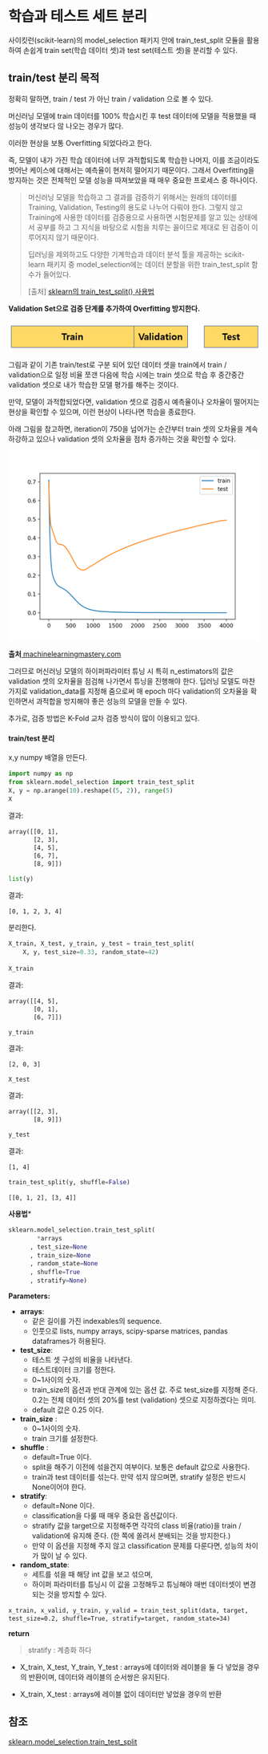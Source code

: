# 학습과 테스트 세트 분리 
사이킷런(scikit-learn)의 model_selection 패키지 안에 train_test_split 모듈을 활용하여 손쉽게 train set(학습 데이터 셋)과 test set(테스트 셋)을 분리할 수 있다. 

## train/test 분리 목적 

정확히 말하면, train / test 가 아닌 train / validation 으로 볼 수 있다.

머신러닝 모델에 train 데이터를 100% 학습시킨 후 test 데이터에 모델을 적용했을 때 성능이 생각보다 않 나오는 경우가 많다.

이러한 현상을 보통 Overfitting 되었다라고 한다. 

즉, 모델이 내가 가진 학습 데이터에 너무 과적합되도록 학습한 나머지, 이를 조금이라도 벗어난 케이스에 대해서는 예측율이 현저히 떨어지기 때문이다. 그래서 Overfitting을 방지하는 것은 전체적인 모델 성능을 따져보았을 때 매우 중요한 프로세스 중 하나이다. 

> 머신러닝 모델을 학습하고 그 결과를 검증하기 위해서는 원래의 데이터를 Training, Validation, Testing의 용도로 나누어 다뤄야 한다. 그렇지 않고 Training에 사용한 데이터를 검증용으로 사용하면 시험문제를 알고 있는 상태에서 공부를 하고 그 지식을 바탕으로 시험을 치루는 꼴이므로 제대로 된 검증이 이루어지지 않기 때문이다. 
> 
> 딥러닝을 제외하고도 다양한 기계학습과 데이터 분석 툴을 제공하는 scikit-learn 패키지 중 model_selection에는 데이터 분할을 위한 train_test_split 함수가 들어있다.
>
> [출처] [sklearn의 train_test_split() 사용법](https://blog.naver.com/PostView.nhn?isHttpsRedirect=true&blogId=siniphia&logNo=221396370872)




**Validation Set으로 검증 단계를 추가하여 Overfitting 방지한다.**     

![](../.gitbook/assets/sklearn/regress32.png)


그림과 같이 기존 train/test로 구분 되어 있던 데이터 셋을 train에서 train / validation으로 일정 비율 쪼갠 다음에 학습 시에는 train 셋으로 학습 후 중간중간 validation 셋으로 내가 학습한 모델 평가를 해주는 것이다. 


만약, 모델이 과적합되었다면, validation 셋으로 검증시 예측율이나 오차율이 떨어지는 현상을 확인할 수 있으며, 이런 현상이 나타나면 학습을 종료한다. 


아래 그림을 참고하면, iteration이 750을 넘어가는 순간부터 train 셋의 오차율을 계속 하강하고 있으나 validation 셋의 오차율을 점차 증가하는 것을 확인할 수 있다. 


![](../.gitbook/assets/sklearn/regress33.png)


**출처**[ machinelearningmastery.com]( machinelearningmastery.com) 



그러므로 머신러닝 모델의 하이퍼파라미터 튜닝 시 특히 n_estimators의 값은 validation 셋의 오차율을 점검해 나가면서 튜닝을 진행해야 한다.  딥러닝 모델도 마찬가지로 validation_data를 지정해 줌으로써 매 epoch 마다 validation의 오차율을 확인하면서 과적합을 방지해야 좋은 성능의 모델을 만들 수 있다. 

추가로, 검증 방법은 K-Fold 교차 검증 방식이 많이 이용되고 있다. 


#### train/test 분리

x,y numpy 배열을 만든다. 
```python
import numpy as np
from sklearn.model_selection import train_test_split
X, y = np.arange(10).reshape((5, 2)), range(5)
X
```
결과:    
```
array([[0, 1],
       [2, 3],
       [4, 5],
       [6, 7],
       [8, 9]])
```

```python 
list(y)
```

결과:     

```
[0, 1, 2, 3, 4]
```

분리한다.     

```python 
X_train, X_test, y_train, y_test = train_test_split(
    X, y, test_size=0.33, random_state=42)

X_train
```

결과:     
```
array([[4, 5],
       [0, 1],
       [6, 7]])
```

```
y_train
```
결과:     
```
[2, 0, 3]
```
```
X_test
```
결과:     
```
array([[2, 3],
       [8, 9]])
```       
```python
y_test
```
결과:    
```
[1, 4]
```
```python
train_test_split(y, shuffle=False)
```

```결과 
[[0, 1, 2], [3, 4]]
```




**사용법***     

```python 
sklearn.model_selection.train_test_split(
        *arrays
      , test_size=None
      , train_size=None
      , random_state=None
      , shuffle=True
      , stratify=None)
```

**Parameters:**     
* **arrays**: 
  * 같은 길이를 가진 indexables의 sequence. 
  * 인풋으로 lists, numpy arrays, scipy-sparse matrices, pandas dataframes가 허용된다.
* **test_size**: 
  * 테스트 셋 구성의 비율을 나타낸다. 
  * 테스트데이터 크기를 정한다. 
  * 0~1사이의 숫자. 
  * train_size의 옵션과 반대 관계에 있는 옵션 값. 주로 test_size를 지정해 준다.  0.2는 전체 데이터 셋의 20%를 test (validation) 셋으로 지정하겠다는 의미. 
  * default 값은 0.25 이다. 
* **train_size** : 
  * 0~1사이의 숫자. 
  * train 크기를 설정한다. 
* **shuffle** : 
  * default=True 이다. 
  * split을 해주기 이전에 섞을건지 여부이다.  보통은 default 값으로 사용한다. 
  * train과 test 데이터를 섞는다. 만약 섞지 않으며면, stratify 설정은 반드시 None이어야 한다. 
* **stratify**: 
  * default=None 이다. 
  * classification을 다룰 때 매우 중요한 옵션값이다.  
  * stratify 값을 target으로 지정해주면 각각의 class 비율(ratio)을 train / validation에 유지해 준다.  (한 쪽에 쏠려서 분배되는 것을 방지한다.) 
  * 만약 이 옵션을 지정해 주지 않고 classification 문제를 다룬다면, 성능의 차이가 많이 날 수 있다.  
* **random_state**: 
  * 세트를 섞을 때 해당 int 값을 보고 섞으며, 
  * 하이퍼 파라미터를 튜닝시 이 값을 고정해두고 튜닝해야 매번 데이터셋이 변경되는 것을 방지할 수 있다.


```
x_train, x_valid, y_train, y_valid = train_test_split(data, target, test_size=0.2, shuffle=True, stratify=target, random_state=34)
```

**return**     

> stratify : 계층화 하다 

* X_train, X_test, Y_train, Y_test : arrays에 데이터와 레이블을 둘 다 넣었을 경우의 반환이며, 데이터와 레이블의 순서쌍은 유지된다.

* X_train, X_test : arrays에 레이블 없이 데이터만 넣었을 경우의 반환








## 참조 
[sklearn.model_selection.train_test_split](https://scikit-learn.org/stable/modules/generated/sklearn.model_selection.train_test_split.html)     


